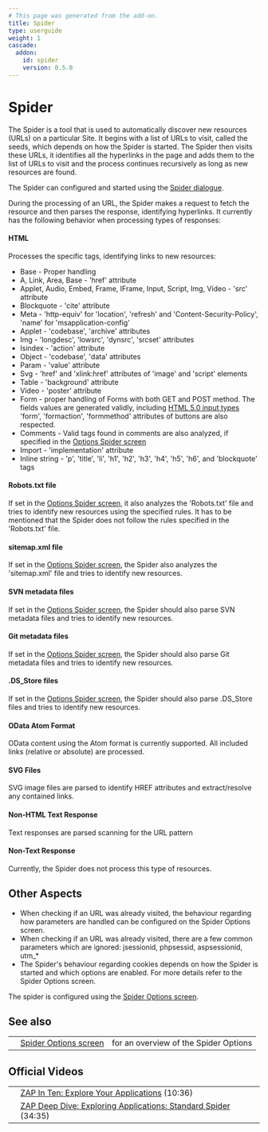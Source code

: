 ```yaml
---
# This page was generated from the add-on.
title: Spider
type: userguide
weight: 1
cascade:
  addon:
    id: spider
    version: 0.5.0
---
```


# Spider

The Spider is a tool that is used to automatically discover new
resources (URLs) on a particular Site. It begins with a list of URLs
to visit, called the seeds, which depends on how the Spider is
started. The Spider then visits these URLs, it identifies all the
hyperlinks in the page and adds them to the list of URLs to visit and
the process continues recursively as long as new resources are found.

The Spider can configured and started using the [Spider dialogue](/docs/desktop/addons/spider/dialog/).

During the processing of an URL, the Spider makes a request to
fetch the resource and then parses the response, identifying
hyperlinks. It currently has the following behavior when processing
types of responses:

#### HTML

Processes the specific tags, identifying links to new resources:

* Base - Proper handling
* A, Link, Area, Base - 'href' attribute
* Applet, Audio, Embed, Frame, IFrame, Input, Script, Img, Video - 'src' attribute
* Blockquote - 'cite' attribute
* Meta - 'http-equiv' for 'location', 'refresh' and 'Content-Security-Policy', 'name' for 'msapplication-config'
* Applet - 'codebase', 'archive' attributes
* Img - 'longdesc', 'lowsrc', 'dynsrc', 'srcset' attributes
* Isindex - 'action' attribute
* Object - 'codebase', 'data' attributes
* Param - 'value' attribute
* Svg - 'href' and 'xlink:href' attributes of 'image' and 'script' elements
* Table - 'background' attribute
* Video - 'poster' attribute
* Form - proper handling of Forms with both GET and POST method. The fields values are generated validly, including [HTML
    5.0 input types](http://www.w3schools.com/html5/html5_form_input_types.asp) 'form', 'formaction', 'formmethod' attributes of buttons are also respected.
* Comments - Valid tags found in comments are also analyzed, if specified in the [Options
    Spider screen](/docs/desktop/addons/spider/options/)
* Import - 'implementation' attribute
* Inline string - 'p', 'title', 'li', 'h1', 'h2', 'h3', 'h4', 'h5', 'h6', and 'blockquote' tags

#### Robots.txt file

If set in the [Options Spider
screen](/docs/desktop/addons/spider/options/), it also analyzes the 'Robots.txt' file and tries to identify new resources using the specified rules. It has to be mentioned that the Spider does not follow the rules specified in the 'Robots.txt' file.

#### sitemap.xml file

If set in the [Options Spider screen](/docs/desktop/addons/spider/options/), the Spider also analyzes the 'sitemap.xml' file and tries to identify new resources.

#### SVN metadata files

If set in the [Options Spider screen](/docs/desktop/addons/spider/options/), the Spider should also parse SVN metadata files and tries to identify new resources.

#### Git metadata files

If set in the [Options Spider screen](/docs/desktop/addons/spider/options/), the Spider should also parse Git metadata files and tries to identify new resources.

#### .DS_Store files

If set in the [Options Spider screen](/docs/desktop/addons/spider/options/), the Spider should also parse .DS_Store files and tries to identify new resources.

#### OData Atom Format

OData content using the Atom format is currently supported. All included links (relative or absolute) are processed.

#### SVG Files

SVG image files are parsed to identify HREF attributes and extract/resolve any contained links.

#### Non-HTML Text Response

Text responses are parsed scanning for the URL pattern

#### Non-Text Response

Currently, the Spider does not process this type of resources.

## Other Aspects

* When checking if an URL was already visited, the behaviour regarding how parameters are handled can be configured on the Spider Options screen.
* When checking if an URL was already visited, there are a few common parameters which are ignored: jsessionid, phpsessid, aspsessionid, utm_\*
* The Spider's behaviour regarding cookies depends on how the Spider is started and which options are enabled. For more details refer to the Spider Options screen.

The spider is configured using the [Spider Options screen](/docs/desktop/addons/spider/options/).

## See also

|   |                                                               |                                       |
|---|---------------------------------------------------------------|---------------------------------------|
|   | [Spider Options screen](/docs/desktop/addons/spider/options/) | for an overview of the Spider Options |

## Official Videos

|   |                                                                                                         |
|---|---------------------------------------------------------------------------------------------------------|
|   | [ZAP In Ten: Explore Your Applications](https://play.sonatype.com/watch/rLq2nvgbuGwVn2BX9gA8r2) (10:36) |
|   | [ZAP Deep Dive: Exploring Applications: Standard Spider](https://youtu.be/mz2nhYpU-sw) (34:35)          |
